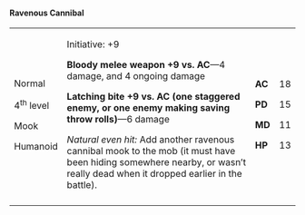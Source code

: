 #### Ravenous Cannibal

<table>
<colgroup>
<col style="width: 16%" />
<col style="width: 72%" />
<col style="width: 5%" />
<col style="width: 5%" />
</colgroup>
<tbody>
<tr class="odd">
<td><p>Normal</p>
<p>4<sup>th</sup> level</p>
<p>Mook</p>
<p>Humanoid</p></td>
<td><p>Initiative: +9</p>
<p><strong>Bloody melee weapon +9 vs. AC</strong>—4 damage, and 4
ongoing damage</p>
<p><strong>Latching bite +9 vs. AC (one staggered enemy, or one enemy
making saving throw rolls)</strong>—6 damage</p>
<p><em>Natural even hit:</em> Add another ravenous cannibal mook to the
mob (it must have been hiding somewhere nearby, or wasn’t really dead
when it dropped earlier in the battle).</p></td>
<td><p><strong>AC</strong></p>
<p><strong>PD</strong></p>
<p><strong>MD</strong></p>
<p><strong>HP</strong></p></td>
<td><p>18</p>
<p>15</p>
<p>11</p>
<p>13</p></td>
</tr>
<tr class="even">
<td></td>
<td></td>
<td></td>
<td></td>
</tr>
</tbody>
</table>



